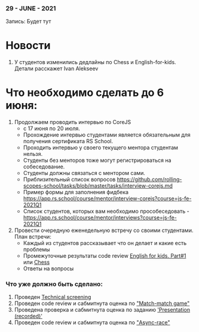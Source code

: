 ### 29 - JUNE - 2021
Запись: Будет тут

# Новости
1. У студентов изменились дедлайны по Chess и English-for-kids. Детали расскажет Ivan Alekseev 

# Что необходимо сделать до 6 июня:
1. Продолжаем проводить интервью по CoreJS
    - с 17 июня по 20 июля.
    - Прохождение интервью студентами является обязательным для получения сертификата RS School.
    - Проходить интервью у своего текущего ментора студентам нельзя.
    - Студенты без менторов тоже могут регистрироваться на собеседование. 
    - Студенты должны связаться с ментором сами.
    - Приблизительный список вопросов https://github.com/rolling-scopes-school/tasks/blob/master/tasks/interview-corejs.md 
    - Пример формы для заполнения фидбека https://app.rs.school/course/mentor/interview-corejs?course=js-fe-2021Q1
    - Список студентов, которых вам необходимо прособеседовать - https://app.rs.school/course/mentor/interviews?course=js-fe-2021Q1
2. Провести очередную еженедельную встречу со своими студентами. План встречи:
    - Каждый из студентов рассказывает что он делает и какие есть проблемы
    - Промежуточные результаты code review [English for kids. Part#1](https://github.com/rolling-scopes-school/tasks/blob/master/tasks/rslang/english-for-kids.md) или [Chess](https://github.com/rolling-scopes-school/stage0/tree/master/stage2/chess)
    - Ответы на вопросы

### Что уже должно быть сделано:
1. Проведен [Technical screening](https://github.com/rolling-scopes-school/mentoring/blob/master/JS-FE-2021Q1/first-interview.md)
2. Проведен code review и сабмитнута оценка по ["Match-match game"](https://github.com/rolling-scopes-school/tasks/blob/master/tasks/match-match-game.md)
3. Проведена проверка и сабмитнута оценка по заданию ['Presentation (recorded)'](https://github.com/rolling-scopes-school/tasks/blob/master/tasks/presentation.md)
4. Проведен code review и сабмитнута оценка по ["Async-race"](https://github.com/rolling-scopes-school/tasks/blob/master/tasks/async-race.md)
